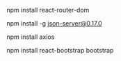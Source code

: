 npm install react-router-dom


npm install -g json-server@0.17.0

npm install axios

npm install react-bootstrap bootstrap
